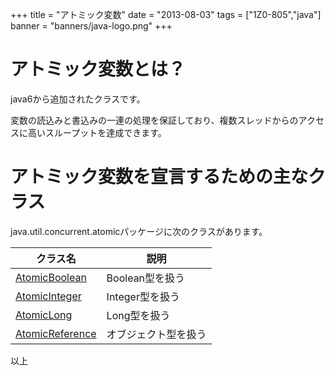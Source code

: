 +++
title = "アトミック変数"
date = "2013-08-03"
tags = ["1Z0-805","java"]
banner = "banners/java-logo.png"
+++

# アトミック変数とは？

java6から追加されたクラスです。

変数の読込みと書込みの一連の処理を保証しており、複数スレッドからのアクセスに高いスループットを達成できます。

<!--more-->

# アトミック変数を宣言するための主なクラス

java.util.concurrent.atomicパッケージに次のクラスがあります。

クラス名                                                                                                       | 説明
---------------------------------------------------------------------------------------------------------- | -----------
[AtomicBoolean](http://docs.oracle.com/javase/jp/6/api/java/util/concurrent/atomic/AtomicBoolean.html)     | Boolean型を扱う
[AtomicInteger](http://docs.oracle.com/javase/jp/6/api/java/util/concurrent/atomic/AtomicInteger.html)     | Integer型を扱う
[AtomicLong](http://e-class.center.yuge.ac.jp/jdk_docs/ja/api/java/util/concurrent/atomic/AtomicLong.html) | Long型を扱う
[AtomicReference](http://docs.oracle.com/javase/jp/6/api/java/util/concurrent/atomic/AtomicReference.html) | オブジェクト型を扱う

以上

